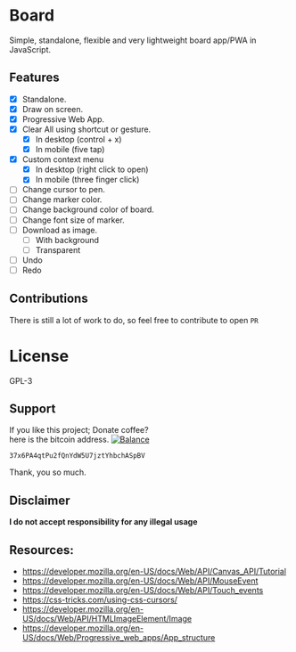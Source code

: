 # Board
Simple, standalone, flexible and very lightweight board app/PWA in JavaScript.

## Features
- [x] Standalone.
- [x] Draw on screen.
- [x] Progressive Web App.
- [x] Clear All using shortcut or gesture.
    - [x] In desktop (control + x)
    - [x] In mobile (five tap)
- [x] Custom context menu
    - [x] In desktop (right click to open)
    - [x] In mobile (three finger click)
- [ ] Change cursor to pen.
- [ ] Change marker color.
- [ ] Change background color of board.
- [ ] Change font size of marker.
- [ ] Download as image.
    - [ ] With background 
    - [ ] Transparent
- [ ] Undo
- [ ] Redo

## Contributions  
There is still a lot of work to do, so feel free to contribute to open `PR`  

# License
GPL-3

## Support
If you like this project; Donate coffee?  
here is the bitcoin address.
[![Balance](https://img.balancebadge.io/btc/37x6PA4qtPu2fQnYdW5U7jztYhbchASpBV.svg)](https://img.balancebadge.io/btc/37x6PA4qtPu2fQnYdW5U7jztYhbchASpBV.svg)

   ```37x6PA4qtPu2fQnYdW5U7jztYhbchASpBV```  
  
Thank, you so much.

## Disclaimer
**I do not accept responsibility for any illegal usage**

## Resources:
- https://developer.mozilla.org/en-US/docs/Web/API/Canvas_API/Tutorial
- https://developer.mozilla.org/en-US/docs/Web/API/MouseEvent
- https://developer.mozilla.org/en-US/docs/Web/API/Touch_events
- https://css-tricks.com/using-css-cursors/
- https://developer.mozilla.org/en-US/docs/Web/API/HTMLImageElement/Image
- https://developer.mozilla.org/en-US/docs/Web/Progressive_web_apps/App_structure